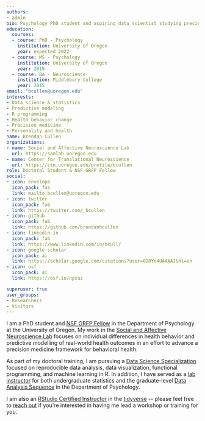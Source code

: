 ```yaml
---
authors:
- admin
bio: Psychology PhD student and aspiring data scientist studying precision medicine approaches to health behavior change.
education:
  courses:
  - course: PhD - Psychology 
    institution: University of Oregon
    year: expected 2022
  - course: MS - Psychology 
    institution: University of Oregon
    year: 2019
  - course: BA - Neuroscience
    institution: Middlebury College
    year: 2015
email: "bcullen@uoregon.edu"
interests:
- Data science & statistics
- Predictive modeling
- R programming
- Health behavior change
- Precision medicine
- Personality and health
name: Brendan Cullen
organizations:
- name: Social and Affective Neuroscience Lab
  url: https://sanlab.uoregon.edu
- name: Center for Translational Neuroscience
  url: https://ctn.uoregon.edu/profile/bcullen
role: Doctoral Student & NSF GRFP Fellow
social:
- icon: envelope
  icon_pack: fas
  link: mailto:bcullen@uoregon.edu
- icon: twitter
  icon_pack: fab
  link: https://twitter.com/_bcullen
- icon: github
  icon_pack: fab
  link: https://github.com/brendanhcullen
- icon: linkedin-in
  icon_pack: fab
  link: https://www.linkedin.com/in/bcull/
- icon: google-scholar
  icon_pack: ai
  link: https://scholar.google.com/citations?user=02RYe4UAAAAJ&hl=en
- icon: osf
  icon_pack: ai
  link: https://osf.io/npcuz

superuser: true
user_groups:
- Researchers
- Visitors
---
```


I am a PhD student and [NSF GRFP Fellow](https://www.nsfgrfp.org/resources/about_grfp) in the Department of Psychology at the University of Oregon. My work in the [Social and Affective Neuroscience Lab](https://sanlab.uoregon.edu/) focuses on individual differences in health behavior and predictive modelling of real-world health outcomes in an effort to advance a precision medicine framework for behavioral health.

As part of my doctoral training, I am pursuing a [Data Science Specialization](https://github.com/uo-datasci-specialization) focused on reproducible data analysis, data visualization, functional programming, and machine learning in R. In addition, I have served as a [lab instructor](/courses/) for both undergraduate statistics and the graduate-level [Data Analysis Sequence](https://github.com/uopsych) in the Department of Psychology. 

I am also an [RStudio Certified Instructor](https://education.rstudio.com/trainers/people/cullen+brendan/) in the [tidyverse](https://www.tidyverse.org/) -- please feel free to [reach out](mailto:bcullen@uoregon.edu) if you're interested in having me lead a workshop or training for you.
